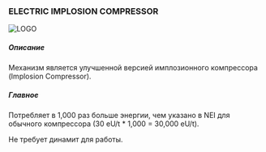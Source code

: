 ### ELECTRIC IMPLOSION COMPRESSOR

![LOGO](https://cdn.discordapp.com/attachments/916393114166525974/939222212240637952/EIMPLOSpng.png)

##### Описание

Механизм является улучшенной версией имплозионного компрессора (Implosion Compressor).

##### Главное

Потребляет в 1,000 раз больше энергии, чем указано в NEI для обычного компрессора (30 eU/t * 1,000 = 30,000 eU/t).

Не требует динамит для работы. 
